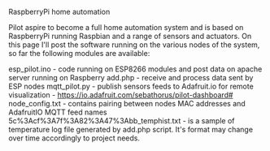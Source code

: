 RaspberryPi home automation

Pilot aspire to become a full home automation system and is based on RaspberryPi running Raspbian and a range of sensors and actuators. On this page I'll post the software running on the various nodes of the system, so far the following modules are available:

esp_pilot.ino - code running on ESP8266 modules and post data on apache server running on Raspberry
add.php - receive and process data sent by ESP nodes
mqtt_pilot.py - publish sensors feeds to Adafruit.io for remote visualization - https://io.adafruit.com/sebathorus/pilot-dashboard#
node_config.txt - contains pairing between nodes MAC addresses and AdafruitIO MQTT feed names
5c%3Acf%3A7f%3A82%3A47%3Abb_temphist.txt - is a sample of temperature log file generated by add.php script. It's format may change over time accordingly to project needs.
